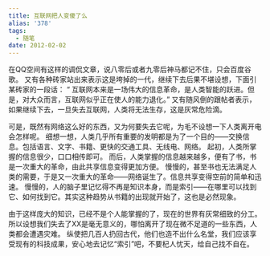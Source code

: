 ```yaml
---
title: 互联网把人变傻了么
alias: '378'
tags:
  - 随笔
date: 2012-02-02
---
```


在QQ空间有这样的调侃文章，说八零后或者九零后神马都记不住，只会百度谷歌。
又有各种砖家站出来表示这是垮掉的一代，继续下去后果不堪设想，下面引某砖家的一段话：
“ 互联网本来是一场伟大的信息革命，是人类智能的跃进。但是，对大众而言，互联网似乎正在使人的能力退化。”
又有随风倒的跟帖者表示，如果继续下去，一旦失去互联网，人类将无法生存，这是灰常危险滴。

可是，既然有网络这么好的东西，又为何要失去它呢，为毛不设想一下人类离开电会怎样呢。
细想一想，人类几乎所有重要的发明都是为了一个目的——交换信息。包括语言、文字、书籍、更快的交通工具、无线电、网络。
起初，人类所掌握的信息很少，口口相传即可。
而后，人类掌握的信息越来越多，便有了书，书是一次重大的革命，由此共享信息变得更加方便。
慢慢的，甚至书也无法满足人类的需要，于是又一次重大的革命——网络诞生了。信息共享变得空前的简单和迅速。
慢慢的，人的脑子里记忆得不再是知识本身，而是索引——在哪里可以找到它、如何找到它。其实这种趋势从书籍的出现就开始了，这也是必然现象。

由于这样庞大的知识，已经不是个人能掌握的了，现在的世界有灰常细致的分工。
所以设想我们失去了XX是毫无意义的，哪怕离开了现在微不足道的一些东西，人类都会遭遇灾难。
纵使把几百人扔回古代，他们也造不出什么名堂，我们应该享受现有的科技成果，安心地去记忆“索引”吧，不要杞人忧天，给自己找不自在。
